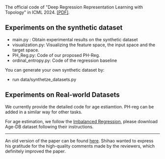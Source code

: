 The official code of "Deep Regression Representation Learning with Topology" in ICML 2024. [[PDF]](https://arxiv.org/pdf/2404.13904.pdf).

## Experiments on the synthetic dataset

- main.py :  Obtain experimental results on the synthetic dataset
- visualization.py: Visualizing the feature space, the input space and the target space.
- PH_Reg.py: Code of our proposed PH-Reg.
- ordinal_entropy.py: Code of the regression baseline

You can generate your own synthetic dataset by:

- run data/synthetze_datasets.py


## Experiments on Real-world Datasets

We currently provide the detailed code for age estiamtion. PH-reg can be added in a similar way for other tasks.

For age estimation, we follow the [Imbalanced Regression](https://github.com/YyzHarry/imbalanced-regression/tree/main/agedb-dir), please download Age-DB dataset following their instructions. 

---

An old version of the paper can be found [here](https://openreview.net/forum?id=OeNcnlQPRz). Shihao wanted to express his gratitude for the high-quality comments made by the reviewers, which definitely improved the paper. 
